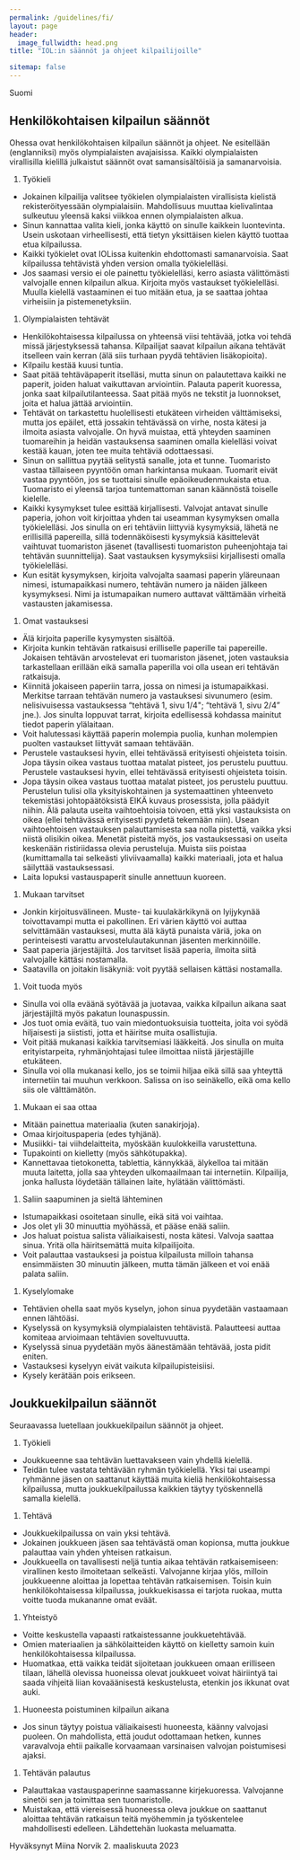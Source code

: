 ```yaml
---
permalink: /guidelines/fi/
layout: page
header:
  image_fullwidth: head.png
title: "IOL:in säännöt ja ohjeet kilpailijoille"

sitemap: false
---
```


Suomi

## Henkilökohtaisen kilpailun säännöt

Ohessa ovat henkilökohtaisen kilpailun säännöt ja ohjeet. Ne esitellään (englanniksi) myös olympialaisten avajaisissa. Kaikki olympialaisten virallisilla kielillä julkaistut säännöt ovat samansisältöisiä ja samanarvoisia.

1. Työkieli
  * Jokainen kilpailija valitsee työkielen olympialaisten virallisista kielistä rekisteröityessään olympialaisiin. Mahdollisuus muuttaa kielivalintaa sulkeutuu yleensä kaksi viikkoa ennen olympialaisten alkua.
  * Sinun kannattaa valita kieli, jonka käyttö on sinulle kaikkein luontevinta. Usein uskotaan virheellisesti, että tietyn yksittäisen kielen käyttö tuottaa etua kilpailussa.
  * Kaikki työkielet ovat IOLissa kuitenkin ehdottomasti samanarvoisia. Saat kilpailussa tehtävistä yhden version omalla työkielelläsi.
  * Jos saamasi versio ei ole painettu työkielelläsi, kerro asiasta välittömästi valvojalle ennen kilpailun alkua. Kirjoita myös vastaukset työkielelläsi. Muulla kielellä vastaaminen ei tuo mitään etua, ja se saattaa johtaa virheisiin ja pistemenetyksiin.
1. Olympialaisten tehtävät
  * Henkilökohtaisessa kilpailussa on yhteensä viisi tehtävää, jotka voi tehdä missä järjestyksessä tahansa. Kilpailijat saavat kilpailun aikana tehtävät itselleen vain kerran (älä siis turhaan pyydä tehtävien lisäkopioita).
  * Kilpailu kestää kuusi tuntia.
  * Saat pitää tehtäväpaperit itselläsi, mutta sinun on palautettava kaikki ne paperit, joiden haluat vaikuttavan arviointiin. Palauta paperit kuoressa, jonka saat kilpailutilanteessa. Saat pitää myös ne tekstit ja luonnokset, joita et halua jättää arviointiin.
  * Tehtävät on tarkastettu huolellisesti etukäteen virheiden välttämiseksi, mutta jos epäilet, että jossakin tehtävässä on virhe, nosta kätesi ja ilmoita asiasta valvojalle. On hyvä muistaa, että yhteyden saaminen tuomareihin ja heidän vastauksensa saaminen omalla kielelläsi voivat kestää kauan, joten tee muita tehtäviä odottaessasi.
  * Sinun on sallittua pyytää selitystä sanalle, jota et tunne. Tuomaristo vastaa tällaiseen pyyntöön oman harkintansa mukaan. Tuomarit eivät vastaa pyyntöön, jos se tuottaisi sinulle epäoikeudenmukaista etua. Tuomaristo ei yleensä tarjoa tuntemattoman sanan käännöstä toiselle kielelle. 
  * Kaikki kysymykset tulee esittää kirjallisesti. Valvojat antavat sinulle paperia, johon voit kirjoittaa yhden tai useamman kysymyksen omalla työkielelläsi. Jos sinulla on eri tehtäviin liittyviä kysymyksiä, lähetä ne erillisillä papereilla, sillä todennäköisesti kysymyksiä käsittelevät vaihtuvat tuomariston jäsenet (tavallisesti tuomariston puheenjohtaja tai tehtävän suunnittelija). Saat vastauksen kysymyksiisi kirjallisesti omalla työkielelläsi. 
  * Kun esität kysymyksen, kirjoita valvojalta saamasi paperin yläreunaan nimesi, istumapaikkasi numero, tehtävän numero ja näiden jälkeen kysymyksesi. Nimi ja istumapaikan numero auttavat välttämään virheitä vastausten jakamisessa.
1. Omat vastauksesi
  * Älä kirjoita paperille kysymysten sisältöä.
  * Kirjoita kunkin tehtävän ratkaisusi erilliselle paperille tai papereille. Jokaisen tehtävän arvostelevat eri tuomariston jäsenet, joten vastauksia tarkastellaan erillään eikä samalla paperilla voi olla usean eri tehtävän ratkaisuja.
  * Kiinnitä jokaiseen paperiin tarra, jossa on nimesi ja istumapaikkasi. Merkitse tarraan tehtävän numero ja vastauksesi sivunumero (esim. nelisivuisessa vastauksessa “tehtävä 1, sivu 1/4"; “tehtävä 1, sivu 2/4” jne.). Jos sinulta loppuvat tarrat, kirjoita edellisessä kohdassa mainitut tiedot paperin ylälaitaan.
  * Voit halutessasi käyttää paperin molempia puolia, kunhan molempien puolten vastaukset liittyvät samaan tehtävään.
  * Perustele vastauksesi hyvin, ellei tehtävässä erityisesti ohjeisteta toisin. Jopa täysin oikea vastaus tuottaa matalat pisteet, jos perustelu puuttuu. Perustele vastauksesi hyvin, ellei tehtävässä erityisesti ohjeisteta toisin.
  * Jopa täysin oikea vastaus tuottaa matalat pisteet, jos perustelu puuttuu. Perustelun tulisi olla yksityiskohtainen ja systemaattinen yhteenveto tekemistäsi johtopäätöksistä EIKÄ kuvaus prosessista, jolla päädyit niihin. Älä palauta useita vaihtoehtoisia toivoen, että yksi vastauksista on oikea (ellei tehtävässä erityisesti pyydetä tekemään niin). Usean vaihtoehtoisen vastauksen palauttamisesta saa nolla pistettä, vaikka yksi niistä olisikin oikea. Menetät pisteitä myös, jos vastauksessasi on useita keskenään ristiriidassa olevia perusteluja. Muista siis poistaa (kumittamalla tai selkeästi yliviivaamalla) kaikki materiaali, jota et halua säilyttää vastauksessasi.
  * Laita lopuksi vastauspaperit sinulle annettuun kuoreen.
1. Mukaan tarvitset
  * Jonkin kirjoitusvälineen. Muste- tai kuulakärkikynä on lyijykynää toivottavampi mutta ei pakollinen. Eri värien käyttö voi auttaa selvittämään vastauksesi, mutta älä käytä punaista väriä, joka on perinteisesti varattu arvostelulautakunnan jäsenten merkinnöille.
  * Saat paperia järjestäjiltä. Jos tarvitset lisää paperia, ilmoita siitä valvojalle kättäsi nostamalla.
  * Saatavilla on joitakin lisäkyniä: voit pyytää sellaisen kättäsi nostamalla.
1. Voit tuoda myös
  * Sinulla voi olla eväänä syötävää ja juotavaa, vaikka kilpailun aikana saat järjestäjiltä myös pakatun lounaspussin.
  * Jos tuot omia eväitä, tuo vain miedontuoksuisia tuotteita, joita voi syödä hiljaisesti ja siististi, jotta et häiritse muita osallistujia.
  * Voit pitää mukanasi kaikkia tarvitsemiasi lääkkeitä. Jos sinulla on muita erityistarpeita, ryhmänjohtajasi tulee ilmoittaa niistä järjestäjille etukäteen.
  * Sinulla voi olla mukanasi kello, jos se toimii hiljaa eikä sillä saa yhteyttä internetiin tai muuhun verkkoon. Salissa on iso seinäkello, eikä oma kello siis ole välttämätön.
1. Mukaan ei saa ottaa
  * Mitään painettua materiaalia (kuten sanakirjoja). 
  * Omaa kirjoituspaperia (edes tyhjänä).
  * Musiikki- tai viihdelaitteita, myöskään kuulokkeilla varustettuna.
  * Tupakointi on kielletty (myös sähkötupakka).
  * Kannettavaa tietokonetta, tablettia, kännykkää, älykelloa tai mitään muuta laitetta, jolla saa yhteyden ulkomaailmaan tai internetiin. Kilpailija, jonka hallusta löydetään tällainen laite, hylätään välittömästi.
1. Saliin saapuminen ja sieltä lähteminen
  * Istumapaikkasi osoitetaan sinulle, eikä sitä voi vaihtaa.
  * Jos olet yli 30 minuuttia myöhässä, et pääse enää saliin.
  * Jos haluat poistua salista väliaikaisesti, nosta kätesi. Valvoja saattaa sinua. Yritä olla häiritsemättä muita kilpailijoita.
  * Voit palauttaa vastauksesi ja poistua kilpailusta milloin tahansa ensimmäisten 30 minuutin jälkeen, mutta tämän jälkeen et voi enää palata saliin.
1. Kyselylomake
  * Tehtävien ohella saat myös kyselyn, johon sinua pyydetään vastaamaan ennen lähtöäsi.
  * Kyselyssä on kysymyksiä olympialaisten tehtävistä. Palautteesi auttaa komiteaa arvioimaan tehtävien soveltuvuutta.
  * Kyselyssä sinua pyydetään myös äänestämään tehtävää, josta pidit eniten.
  * Vastauksesi kyselyyn eivät vaikuta kilpailupisteisiisi.
  * Kysely kerätään pois erikseen.

## Joukkuekilpailun säännöt

Seuraavassa luetellaan joukkuekilpailun säännöt ja ohjeet.

1. Työkieli
  * Joukkueenne saa tehtävän luettavakseen vain yhdellä kielellä.
  * Teidän tulee vastata tehtävään ryhmän työkielellä. Yksi tai useampi ryhmänne jäsen on saattanut käyttää muita kieliä henkilökohtaisessa kilpailussa, mutta joukkuekilpailussa kaikkien täytyy työskennellä samalla kielellä.
1. Tehtävä
  * Joukkuekilpailussa on vain yksi tehtävä.
  * Jokainen joukkueen jäsen saa tehtävästä oman kopionsa, mutta joukkue palauttaa vain yhden yhteisen ratkaisun.
  * Joukkueella on tavallisesti neljä tuntia aikaa tehtävän ratkaisemiseen: virallinen kesto ilmoitetaan selkeästi. Valvojanne kirjaa ylös, milloin joukkueenne aloittaa ja lopettaa tehtävän ratkaisemisen. Toisin kuin henkilökohtaisessa kilpailussa, joukkuekisassa ei tarjota ruokaa, mutta voitte tuoda mukananne omat eväät.
1. Yhteistyö
  * Voitte keskustella vapaasti ratkaistessanne joukkuetehtävää.
  * Omien materiaalien ja sähkölaitteiden käyttö on kielletty samoin kuin henkilökohtaisessa kilpailussa.
  * Huomatkaa, että vaikka teidät sijoitetaan joukkueen omaan erilliseen tilaan, lähellä olevissa huoneissa olevat joukkueet voivat häiriintyä tai saada vihjeitä liian kovaäänisestä keskustelusta, etenkin jos ikkunat ovat auki.
1. Huoneesta poistuminen kilpailun aikana
  * Jos sinun täytyy poistua väliaikaisesti huoneesta, käänny valvojasi puoleen. On mahdollista, että joudut odottamaan hetken, kunnes varavalvoja ehtii paikalle korvaamaan varsinaisen valvojan poistumisesi ajaksi.
1. Tehtävän palautus
  * Palauttakaa vastauspaperinne saamassanne kirjekuoressa. Valvojanne sinetöi sen ja toimittaa sen tuomaristolle.
  * Muistakaa, että viereisessä huoneessa oleva joukkue on saattanut aloittaa tehtävän ratkaisun teitä myöhemmin ja työskentelee mahdollisesti edelleen. Lähdettehän luokasta meluamatta.

Hyväksynyt Miina Norvik 2. maaliskuuta 2023